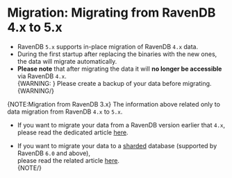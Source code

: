 # Migration: Migrating from RavenDB 4.x to 5.x

* RavenDB `5.x` supports in-place migration of RavenDB `4.x` data.  
* During the first startup after replacing the binaries with the 
  new ones, the data will migrate automatically.  
* **Please note** that after migrating the data it will **no longer 
  be accessible** via RavenDB `4.x`.  
  {WARNING: }
  Please create a backup of your data before migrating.  
  {WARNING/}

{NOTE:Migration from RavenDB 3.x}
The information above related only to data migration from RavenDB 
`4.x` to `5.x`.  

* If you want to migrate your data from a RavenDB version earlier that `4.x`,  
  please read the dedicated article 
  [here](https://ravendb.net/docs/article-page/4.2/csharp/migration/server/data-migration).  

* If you want to migrate your data to a [sharded](../../sharding/overview) 
  database (supported by RavenDB `6.0` and above),  
  please read the related article [here](../../sharding/migration).  
{NOTE/}

